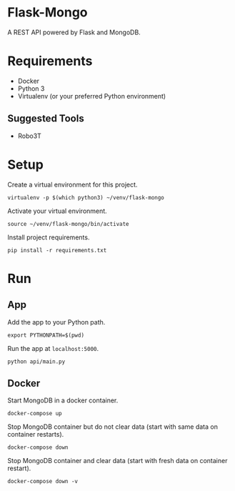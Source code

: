 # Flask-Mongo

A REST API powered by Flask and MongoDB.

# Requirements

* Docker
* Python 3
* Virtualenv (or your preferred Python environment)

## Suggested Tools

* Robo3T

# Setup

Create a virtual environment for this project.

```
virtualenv -p $(which python3) ~/venv/flask-mongo
```

Activate your virtual environment.

```
source ~/venv/flask-mongo/bin/activate
```

Install project requirements.

```
pip install -r requirements.txt
```

# Run

## App

Add the app to your Python path.

```
export PYTHONPATH=$(pwd)
```

Run the app at `localhost:5000`.

```
python api/main.py
```

## Docker

Start MongoDB in a docker container.

```
docker-compose up
```

Stop MongoDB container but do not clear data (start with same data on container restarts).

```
docker-compose down
```

Stop MongoDB container and clear data (start with fresh data on container restart).

```
docker-compose down -v
```
